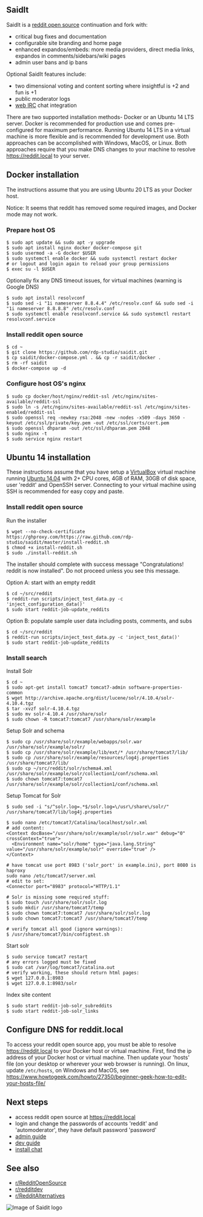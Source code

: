 ## SaidIt

SaidIt is a [reddit open source](https://github.com/reddit-archive/reddit) continuation and fork with:

* critical bug fixes and documentation
* configurable site branding and home page
* enhanced expandos/embeds: more media providers, direct media links, expandos in comments/sidebars/wiki pages
* admin user bans and ip bans

Optional SaidIt features include:

* two dimensional voting and content sorting where insightful is +2 and fun is +1
* public moderator logs
* [web IRC](https://github.com/libertysoft3/lounge-autoconnect) chat integration

There are two supported installation methods- Docker or an Ubuntu 14 LTS server. Docker is recommended for production use and comes pre-configured for maximum performance. Running Ubuntu 14 LTS in a virtual machine is more flexible and is recommended for development use. Both approaches can be accomplished with Windows, MacOS, or Linux. Both approaches require that you make DNS changes to your machine to resolve https://reddit.local to your server.

## Docker installation

The instructions assume that you are using Ubuntu 20 LTS as your Docker host.

Notice: It seems that reddit has removed some required images, and Docker mode may not work.

### Prepare host OS

    $ sudo apt update && sudo apt -y upgrade
    $ sudo apt install nginx docker docker-compose git
    $ sudo usermod -a -G docker $USER
    $ sudo systemctl enable docker && sudo systemctl restart docker
    # or logout and login again to reload your group permissions
    $ exec su -l $USER

Optionally fix any DNS timeout issues, for virtual machines (warning is Google DNS)

    $ sudo apt install resolvconf
    $ sudo sed -i "1i nameserver 8.8.4.4" /etc/resolv.conf && sudo sed -i "1i nameserver 8.8.8.8" /etc/resolv.conf
    $ sudo systemctl enable resolvconf.service && sudo systemctl restart resolvconf.service

### Install reddit open source

    $ cd ~
    $ git clone https://github.com/rdp-studio/saidit.git
    $ cp saidit/docker-compose.yml . && cp -r saidit/docker .
    $ rm -rf saidit
    $ docker-compose up -d

### Configure host OS's nginx

    $ sudo cp docker/host/nginx/reddit-ssl /etc/nginx/sites-available/reddit-ssl
    $ sudo ln -s /etc/nginx/sites-available/reddit-ssl /etc/nginx/sites-enabled/reddit-ssl
    $ sudo openssl req -newkey rsa:2048 -new -nodes -x509 -days 3650 -keyout /etc/ssl/private/key.pem -out /etc/ssl/certs/cert.pem
    $ sudo openssl dhparam -out /etc/ssl/dhparam.pem 2048
    $ sudo nginx -t
    $ sudo service nginx restart

## Ubuntu 14 installation

These instructions assume that you have setup a [VirtualBox](https://www.virtualbox.org/wiki/Downloads) virtual machine running [Ubuntu 14.04](http://releases.ubuntu.com/14.04/) with 2+ CPU cores, 4GB of RAM, 30GB of disk space, user 'reddit' and OpenSSH server. Connecting to your virtual machine using SSH is recommended for easy copy and paste.

### Install reddit open source

Run the installer

    $ wget --no-check-certificate https://ghproxy.com/https://raw.github.com/rdp-studio/saidit/master/install-reddit.sh
    $ chmod +x install-reddit.sh
    $ sudo ./install-reddit.sh

The installer should complete with success message "Congratulations! reddit is now installed". Do not proceed unless you see this message.

Option A: start with an empty reddit

    $ cd ~/src/reddit
    $ reddit-run scripts/inject_test_data.py -c 'inject_configuration_data()'
    $ sudo start reddit-job-update_reddits

Option B: populate sample user data including posts, comments, and subs

    $ cd ~/src/reddit
    $ reddit-run scripts/inject_test_data.py -c 'inject_test_data()'
    $ sudo start reddit-job-update_reddits

### Install search
 
Install Solr

    $ cd ~
    $ sudo apt-get install tomcat7 tomcat7-admin software-properties-common
    $ wget http://archive.apache.org/dist/lucene/solr/4.10.4/solr-4.10.4.tgz
    $ tar -xvzf solr-4.10.4.tgz
    $ sudo mv solr-4.10.4 /usr/share/solr
    $ sudo chown -R tomcat7:tomcat7 /usr/share/solr/example
 
Setup Solr and schema

    $ sudo cp /usr/share/solr/example/webapps/solr.war /usr/share/solr/example/solr/
    $ sudo cp /usr/share/solr/example/lib/ext/* /usr/share/tomcat7/lib/
    $ sudo cp /usr/share/solr/example/resources/log4j.properties /usr/share/tomcat7/lib/
    $ sudo cp ~/src/reddit/solr/schema4.xml /usr/share/solr/example/solr/collection1/conf/schema.xml
    $ sudo chown tomcat7:tomcat7 /usr/share/solr/example/solr/collection1/conf/schema.xml
 
Setup Tomcat for Solr

    $ sudo sed -i "s/^solr.log=.*$/solr.log=\/usr\/share\/solr/" /usr/share/tomcat7/lib/log4j.properties
 
    $ sudo nano /etc/tomcat7/Catalina/localhost/solr.xml
    # add content:
    <Context docBase="/usr/share/solr/example/solr/solr.war" debug="0" crossContext="true">
      <Environment name="solr/home" type="java.lang.String" value="/usr/share/solr/example/solr" override="true" />
    </Context>
 
    # have tomcat use port 8983 ('solr_port' in example.ini), port 8080 is haproxy
    sudo nano /etc/tomcat7/server.xml
    # edit to set:
    <Connector port="8983" protocol="HTTP/1.1"
 
    # Solr is missing some required stuff:
    $ sudo touch /usr/share/solr/solr.log
    $ sudo mkdir /usr/share/tomcat7/temp
    $ sudo chown tomcat7:tomcat7 /usr/share/solr/solr.log
    $ sudo chown tomcat7:tomcat7 /usr/share/tomcat7/temp
 
    # verify tomcat all good (ignore warnings):
    $ /usr/share/tomcat7/bin/configtest.sh

Start solr

    $ sudo service tomcat7 restart
    # any errors logged must be fixed
    $ sudo cat /var/log/tomcat7/catalina.out
    # verify working, these should return html pages:
    $ wget 127.0.0.1:8983
    $ wget 127.0.0.1:8983/solr

Index site content

    $ sudo start reddit-job-solr_subreddits
    $ sudo start reddit-job-solr_links

## Configure DNS for reddit.local

To access your reddit open source app, you must be able to resolve https://reddit.local to your Docker host or virtual machine. First, find the ip address of your Docker host or virtual machine. Then update your 'hosts' file (on your desktop or wherever your web browser is running). On linux, update `/etc/hosts`, on Windows and MacOS, see https://www.howtogeek.com/howto/27350/beginner-geek-how-to-edit-your-hosts-file/

## Next steps

* access reddit open source at https://reddit.local
* login and change the passwords of accounts 'reddit' and 'automoderator', they have default password 'password'
* [admin guide](https://github.com/libertysoft3/saidit/wiki/Admin-guide)
* [dev guide](https://github.com/libertysoft3/saidit/wiki/Dev-guide)
* [install chat](https://github.com/libertysoft3/saidit/wiki/Chat#saidit-chat-installation)

## See also

* [r/RedditOpenSource](https://www.reddit.com/r/RedditOpenSource)
* [r/redditdev](https://www.reddit.com/r/redditdev)
* [r/RedditAlternatives](https://www.reddit.com/r/RedditAlternatives)

![Image of Saidit logo](https://encrypted-tbn0.gstatic.com/images?q=tbn%3AANd9GcTWA5A1rZZJu_oFjSkUk42Ds5-UDm6c9HNkwSngMYAtvc_Dybkt)
